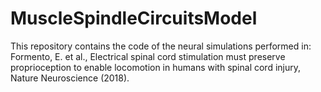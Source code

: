 # MuscleSpindleCircuitsModel
This repository contains the code of the neural simulations performed in:  Formento, E. et al., Electrical spinal cord stimulation must preserve proprioception to enable locomotion in humans with spinal cord injury, Nature Neuroscience (2018).
